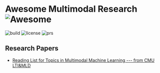 # Awesome Multimodal Research ![Awesome](https://cdn.rawgit.com/sindresorhus/awesome/d7305f38d29fed78fa85652e3a63e154dd8e8829/media/badge.svg)

![build](https://img.shields.io/badge/build-passing-brightgreen.svg)
![license](https://img.shields.io/badge/License-MIT-brightgreen.svg)
![prs](https://img.shields.io/badge/PRs-welcome-brightgreen.svg)

## Research Papers

  - [Reading List for Topics in Multimodal Machine Learning --- from CMU LTI&MLD](https://github.com/pliang279/awesome-multimodal-ml)
